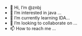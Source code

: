 - 👋 Hi, I’m @znbj
- 👀 I’m interested in java  ...
- 🌱 I’m currently learning  IDA...
- 💞️ I’m looking to collaborate on ...
- 📫 How to reach me ...

<!---
znbj/znbj is a ✨ special ✨ repository because its `README.md` (this file) appears on your GitHub profile.
You can click the Preview link to take a look at your changes.
--->
